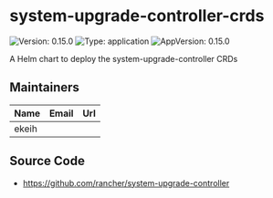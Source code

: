 # system-upgrade-controller-crds

![Version: 0.15.0](https://img.shields.io/badge/Version-0.15.0-informational?style=flat-square) ![Type: application](https://img.shields.io/badge/Type-application-informational?style=flat-square) ![AppVersion: 0.15.0](https://img.shields.io/badge/AppVersion-0.15.0-informational?style=flat-square)

A Helm chart to deploy the system-upgrade-controller CRDs

## Maintainers

| Name | Email | Url |
| ---- | ------ | --- |
| ekeih |  |  |

## Source Code

* <https://github.com/rancher/system-upgrade-controller>

